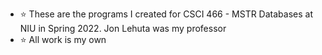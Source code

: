 - :star: These are the programs I created for CSCI 466 - MSTR Databases at NIU in Spring 2022. Jon Lehuta was my professor
- :star: All work is my own
